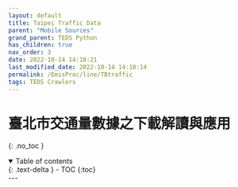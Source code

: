 ```yaml
---
layout: default
title: Taipei Traffic Data
parent: "Mobile Sources"
grand_parent: TEDS Python
has_children: true
nav_order: 3
date: 2022-10-14 14:18:21
last_modified_date: 2022-10-14 14:18:14
permalink: /EmisProc/line/TBtraffic
tags: TEDS Crawlers
---
```


# 臺北市交通量數據之下載解讀與應用
{: .no_toc }

<details open markdown="block">
  <summary>
    Table of contents
  </summary>
  {: .text-delta }
- TOC
{:toc}
</details>
---
